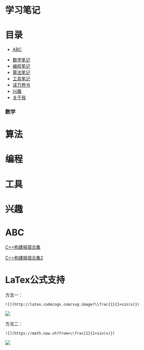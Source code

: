 学习笔记
=======

# 目录

- [ABC](#abc)

* [数学笔记](#math)
* [编程笔记](#programming)
* [算法笔记](#algorithm)
* [工具笔记](#tool)
* [读万卷书](https://github.com/qinzhengke/zk-note/blob/markdown/awesome_ebooks.md)
* [兴趣](#hobby)
* [关于我](#https://github.com/qinzhengke/zk-note/blob/markdown/resume.md)


### 数学

# 算法

# 编程

# 工具

# 兴趣

# ABC

[C++构建报错合集](cpp-build-errors)

[C++构建报错合集2](https://github.com/qinzhengke/zk-note/blob/markdown/programming/cpp/build_errors.md)



# LaTex公式支持

方法一：
```
![](http://latex.codecogs.com/svg.image?\\frac{1}{1+sin(x)})
```

![](http://latex.codecogs.com/svg.image?\\frac{1}{1+sin(x)})

方法二：
```
![](https://math.now.sh?from=\\frac{1}{1+sin(x)})
```

![](https://math.now.sh?from=\\frac{1}{1+sin(x)})